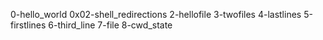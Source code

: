 0-hello_world
0x02-shell_redirections
2-hellofile
3-twofiles
4-lastlines
5-firstlines
6-third_line
7-file
8-cwd_state
